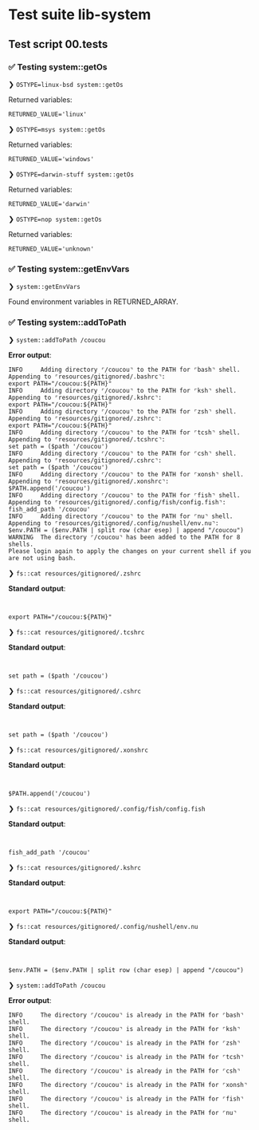 # Test suite lib-system

## Test script 00.tests

### ✅ Testing system::getOs

❯ `OSTYPE=linux-bsd system::getOs`

Returned variables:

```text
RETURNED_VALUE='linux'
```

❯ `OSTYPE=msys system::getOs`

Returned variables:

```text
RETURNED_VALUE='windows'
```

❯ `OSTYPE=darwin-stuff system::getOs`

Returned variables:

```text
RETURNED_VALUE='darwin'
```

❯ `OSTYPE=nop system::getOs`

Returned variables:

```text
RETURNED_VALUE='unknown'
```

### ✅ Testing system::getEnvVars

❯ `system::getEnvVars`

Found environment variables in RETURNED_ARRAY.

### ✅ Testing system::addToPath

❯ `system::addToPath /coucou`

**Error output**:

```text
INFO     Adding directory ⌜/coucou⌝ to the PATH for ⌜bash⌝ shell.
Appending to ⌜resources/gitignored/.bashrc⌝:
export PATH="/coucou:${PATH}"
INFO     Adding directory ⌜/coucou⌝ to the PATH for ⌜ksh⌝ shell.
Appending to ⌜resources/gitignored/.kshrc⌝:
export PATH="/coucou:${PATH}"
INFO     Adding directory ⌜/coucou⌝ to the PATH for ⌜zsh⌝ shell.
Appending to ⌜resources/gitignored/.zshrc⌝:
export PATH="/coucou:${PATH}"
INFO     Adding directory ⌜/coucou⌝ to the PATH for ⌜tcsh⌝ shell.
Appending to ⌜resources/gitignored/.tcshrc⌝:
set path = ($path '/coucou')
INFO     Adding directory ⌜/coucou⌝ to the PATH for ⌜csh⌝ shell.
Appending to ⌜resources/gitignored/.cshrc⌝:
set path = ($path '/coucou')
INFO     Adding directory ⌜/coucou⌝ to the PATH for ⌜xonsh⌝ shell.
Appending to ⌜resources/gitignored/.xonshrc⌝:
$PATH.append('/coucou')
INFO     Adding directory ⌜/coucou⌝ to the PATH for ⌜fish⌝ shell.
Appending to ⌜resources/gitignored/.config/fish/config.fish⌝:
fish_add_path '/coucou'
INFO     Adding directory ⌜/coucou⌝ to the PATH for ⌜nu⌝ shell.
Appending to ⌜resources/gitignored/.config/nushell/env.nu⌝:
$env.PATH = ($env.PATH | split row (char esep) | append "/coucou")
WARNING  The directory ⌜/coucou⌝ has been added to the PATH for 8 shells.
Please login again to apply the changes on your current shell if you are not using bash.
```

❯ `fs::cat resources/gitignored/.zshrc`

**Standard output**:

```text


export PATH="/coucou:${PATH}"

```

❯ `fs::cat resources/gitignored/.tcshrc`

**Standard output**:

```text


set path = ($path '/coucou')

```

❯ `fs::cat resources/gitignored/.cshrc`

**Standard output**:

```text


set path = ($path '/coucou')

```

❯ `fs::cat resources/gitignored/.xonshrc`

**Standard output**:

```text


$PATH.append('/coucou')

```

❯ `fs::cat resources/gitignored/.config/fish/config.fish`

**Standard output**:

```text


fish_add_path '/coucou'

```

❯ `fs::cat resources/gitignored/.kshrc`

**Standard output**:

```text


export PATH="/coucou:${PATH}"

```

❯ `fs::cat resources/gitignored/.config/nushell/env.nu`

**Standard output**:

```text


$env.PATH = ($env.PATH | split row (char esep) | append "/coucou")

```

❯ `system::addToPath /coucou`

**Error output**:

```text
INFO     The directory ⌜/coucou⌝ is already in the PATH for ⌜bash⌝ shell.
INFO     The directory ⌜/coucou⌝ is already in the PATH for ⌜ksh⌝ shell.
INFO     The directory ⌜/coucou⌝ is already in the PATH for ⌜zsh⌝ shell.
INFO     The directory ⌜/coucou⌝ is already in the PATH for ⌜tcsh⌝ shell.
INFO     The directory ⌜/coucou⌝ is already in the PATH for ⌜csh⌝ shell.
INFO     The directory ⌜/coucou⌝ is already in the PATH for ⌜xonsh⌝ shell.
INFO     The directory ⌜/coucou⌝ is already in the PATH for ⌜fish⌝ shell.
INFO     The directory ⌜/coucou⌝ is already in the PATH for ⌜nu⌝ shell.
```


